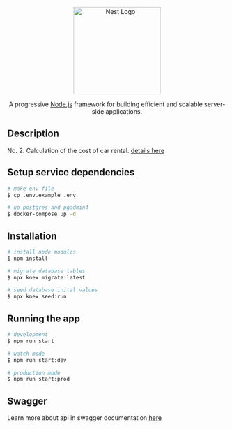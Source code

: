 <p align="center">
  <a href="http://nestjs.com/" target="blank"><img src="https://nestjs.com/img/logo-small.svg" width="200" alt="Nest Logo" /></a>
</p>

[circleci-image]: https://img.shields.io/circleci/build/github/nestjs/nest/master?token=abc123def456
[circleci-url]: https://circleci.com/gh/nestjs/nest

<p align="center">A progressive <a href="http://nodejs.org" target="_blank">Node.js</a> framework for building efficient and scalable server-side applications.</p>

## Description

No. 2. Calculation of the cost of car rental. [details here](https://docs.google.com/document/d/1FU7RZNQdHMjzVcEDm94gEjjlkDfQT9LcxpT8ht4Fo2Q/edit#)

## Setup service dependencies

```bash
# make env file
$ cp .env.example .env

# up postgres and pgadmin4
$ docker-compose up -d
```

## Installation

```bash
# install node modules
$ npm install

# migrate database tables
$ npx knex migrate:latest

# seed database inital values
$ npx knex seed:run
```

## Running the app

```bash
# development
$ npm run start

# watch mode
$ npm run start:dev

# production mode
$ npm run start:prod
```

## Swagger

Learn more about api in swagger documentation [here](http://localhost:3000/api)

